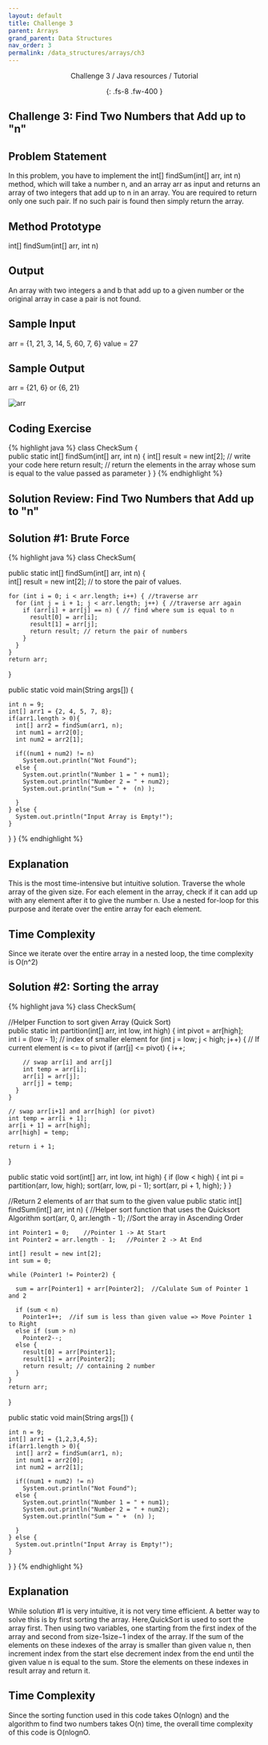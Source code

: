 ```yaml
---
layout: default
title: Challenge 3
parent: Arrays
grand_parent: Data Structures
nav_order: 3
permalink: /data_structures/arrays/ch3
---
```

<div align="center" markdown="1">
Challenge 3 / Java resources / Tutorial

{: .fs-8 .fw-400 }
</div>

## Challenge 3: Find Two Numbers that Add up to "n"

## Problem Statement
In this problem, you have to implement the int[] findSum(int[] arr, int n) method, which will take a number n, and an array arr as input and returns an array of two integers that add up to n in an array. You are required to return only one such pair. If no such pair is found then simply return the array.

## Method Prototype
int[] findSum(int[] arr, int n)

## Output
An array with two integers a and b that add up to a given number or the original array in case a pair is not found.

## Sample Input
arr = {1, 21, 3, 14, 5, 60, 7, 6}
value = 27

## Sample Output
arr = {21, 6} or {6, 21}

![arr](https://raw.githubusercontent.com/TestJavaDev/java-resources/master/resources/arr/arr82.png)

## Coding Exercise

{% highlight java %}
class CheckSum
{   
  public static int[] findSum(int[] arr, int n) 
  {
    int[] result = new int[2];
    // write your code here
    return result;   // return the elements in the array whose sum is equal to the value passed as parameter 
  }
}
{% endhighlight %}

## Solution Review: Find Two Numbers that Add up to "n"

## Solution #1: Brute Force

{% highlight java %}
class CheckSum{   

  public static int[] findSum(int[] arr, int n) 
  {    
    int[] result = new int[2]; // to store the pair of values.
    
    for (int i = 0; i < arr.length; i++) { //traverse arr
      for (int j = i + 1; j < arr.length; j++) { //traverse arr again
        if (arr[i] + arr[j] == n) { // find where sum is equal to n
          result[0] = arr[i];
          result[1] = arr[j];
          return result; // return the pair of numbers
        }
      }
    }
    return arr;  
  }

  public static void main(String args[]) {

    int n = 9;
    int[] arr1 = {2, 4, 5, 7, 8};
    if(arr1.length > 0){
      int[] arr2 = findSum(arr1, n);
      int num1 = arr2[0];
      int num2 = arr2[1];

      if((num1 + num2) != n)
        System.out.println("Not Found");
      else {
        System.out.println("Number 1 = " + num1);
        System.out.println("Number 2 = " + num2);
        System.out.println("Sum = " +  (n) );

      }
    } else {
      System.out.println("Input Array is Empty!");
    }
  }
}
{% endhighlight %}

## Explanation
This is the most time-intensive but intuitive solution. Traverse the whole array of the given size. For each element in the array, check if it can add up with any element after it to give the number n. Use a nested for-loop for this purpose and iterate over the entire array for each element.

## Time Complexity
Since we iterate over the entire array in a nested loop, the time complexity is O(n^2)

## Solution #2: Sorting the array

{% highlight java %}
class CheckSum{ 

  //Helper Function to sort given Array (Quick Sort)          
  public static int partition(int[] arr, int low, int high) { 
    int pivot = arr[high];  
    int i = (low - 1); // index of smaller element 
    for (int j = low; j < high; j++) { 
      // If current element is <= to pivot 
      if (arr[j] <= pivot) { 
        i++; 

        // swap arr[i] and arr[j] 
        int temp = arr[i]; 
        arr[i] = arr[j]; 
        arr[j] = temp; 
      } 
    } 

    // swap arr[i+1] and arr[high] (or pivot) 
    int temp = arr[i + 1]; 
    arr[i + 1] = arr[high]; 
    arr[high] = temp; 

    return i + 1; 
  } 

  public static void sort(int[] arr, int low, int high) { 
    if (low < high) { 
      int pi = partition(arr, low, high); 
      sort(arr, low, pi - 1); 
      sort(arr, pi + 1, high); 
    } 
  } 

  //Return 2 elements of arr that sum to the given value
  public static int[] findSum(int[] arr, int n) {
    //Helper sort function that uses the Quicksort Algorithm
    sort(arr, 0, arr.length - 1);   //Sort the array in Ascending Order

    int Pointer1 = 0;    //Pointer 1 -> At Start
    int Pointer2 = arr.length - 1;   //Pointer 2 -> At End

    int[] result = new int[2];
    int sum = 0;

    while (Pointer1 != Pointer2) {

      sum = arr[Pointer1] + arr[Pointer2];  //Calulate Sum of Pointer 1 and 2

      if (sum < n) 
        Pointer1++;  //if sum is less than given value => Move Pointer 1 to Right
      else if (sum > n) 
        Pointer2--; 
      else {
        result[0] = arr[Pointer1];
        result[1] = arr[Pointer2];
        return result; // containing 2 number 
      }
    }
    return arr; 
  } 

  public static void main(String args[]) {

    int n = 9;
    int[] arr1 = {1,2,3,4,5};
    if(arr1.length > 0){
      int[] arr2 = findSum(arr1, n);
      int num1 = arr2[0];
      int num2 = arr2[1];

      if((num1 + num2) != n)
        System.out.println("Not Found");
      else {
        System.out.println("Number 1 = " + num1);
        System.out.println("Number 2 = " + num2);
        System.out.println("Sum = " +  (n) );

      }
    } else {
      System.out.println("Input Array is Empty!");
    }
  }
}
{% endhighlight %}

## Explanation 
While solution #1 is very intuitive, it is not very time efficient. A better way to solve this is by first sorting the array. Here,QuickSort is used to sort the array first. Then using two variables, one starting from the first index of the array and second from size-1size−1 index of the array. If the sum of the elements on these indexes of the array is smaller than given value n, then increment index from the start else decrement index from the end until the given value n is equal to the sum. Store the elements on these indexes in result array and return it.

## Time Complexity 
Since the sorting function used in this code takes O(nlogn) and the algorithm to find two numbers takes O(n) time, the overall time complexity of this code is O(nlognO.
